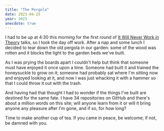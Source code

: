 ```yaml
---
title: "The Pergola"
date: 2023-04-25
year: 2023
anecdote: true
---
```


I had to be up at 4:30 this morning for the first round of [It Will Never Work in Theory][nwit] talks,
so I took the day off work.
After a nap and some lunch I decided to tear down the old pergola in our garden:
some of the wood was rotten and it blocks the light to the garden beds we've built.

As I was prying the boards apart I couldn't help but think that
someone must have enjoyed it once upon a time.
Someone had built it and trained the honeysuckle to grow on it;
someone had probably sat where I'm sitting now and enjoyed looking at it,
and now I was just whacking it with a hammer so that I could throw it out with the trash.

And having had that thought I had to wonder if the things I've built are destined for the same fate.
I have 34 repositories on GitHub and there's about a million words on this site;
will anyone learn from it or will it bring anyone any pleasure after I'm gone,
and if so,
for how long?

Time to make another cup of tea.
If you came in peace, be welcome;
if not, be damned with you.

[nwit]: https://neverworkintheory.org/
